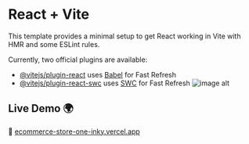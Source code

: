 # React + Vite

This template provides a minimal setup to get React working in Vite with HMR and some ESLint rules.

Currently, two official plugins are available:

- [@vitejs/plugin-react](https://github.com/vitejs/vite-plugin-react/blob/main/packages/plugin-react/README.md) uses [Babel](https://babeljs.io/) for Fast Refresh
- [@vitejs/plugin-react-swc](https://github.com/vitejs/vite-plugin-react-swc) uses [SWC](https://swc.rs/) for Fast Refresh
![image alt](https://github.com/eangmengkong/ecommerceStore/blob/ca7e147daacacc50ca475e7962af7f1bf4bdbc3e/ecommerceStoreScreenshot.jpg)

## Live Demo 🌍  
🔗 [ecommerce-store-one-inky.vercel.app](https://ecommerce-store-one-inky.vercel.app/)
